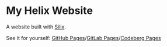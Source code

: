 # My Helix Website
A website built with [Silix](https://www.silex.me/).

See it for yourself: [GitHub Pages](https://repeatedkibbles.github.io/My-Helix-Website/)/[GitLab Pages](https://repeatedkibbles.gitlab.io/My-Helix-Website/)/[Codeberg Pages](https://repeatedkibbles.codeberg.page/My-Helix-Website/@main/)

